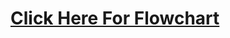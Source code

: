 # [Click Here For Flowchart](https://www.canva.com/design/DAGF0RRJ1ag/Z3ADunyl0I8Xu_TdAR4SOg/view?utm_content=DAGF0RRJ1ag&utm_campaign=designshare&utm_medium=link&utm_source=editor)
